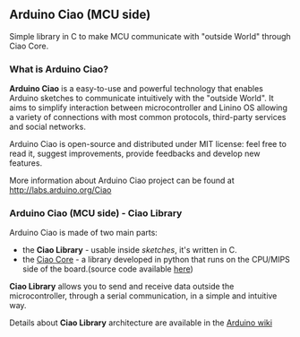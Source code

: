 ## Arduino Ciao (MCU side)
Simple library in C to make MCU communicate with "outside World" through Ciao Core.

### What is Arduino Ciao?

**Arduino Ciao** is a easy-to-use and powerful technology that enables Arduino sketches to communicate intuitively with the "outside World". It aims to simplify interaction between microcontroller and Linino OS allowing a variety of connections with most common protocols, third-party services and social networks.

Arduino Ciao is open-source and distributed under MIT license: feel free to read it, suggest improvements, provide feedbacks and develop new features.

More information about Arduino Ciao project can be found at http://labs.arduino.org/Ciao

### Arduino Ciao (MCU side) - Ciao Library

Arduino Ciao is made of two main parts:
 * the **Ciao Library** - usable inside *sketches*, it's written in C.
 * the [Ciao Core](http://labs.arduino.org/Ciao+CPU) - a library developed in python that runs on the CPU/MIPS side of the board.(source code available [here](https://github.com/arduino-org/Ciao))

**Ciao Library**  allows you to send and receive data outside the microcontroller, through a serial communication, in a simple and intuitive way.

Details about **Ciao Library** architecture are available in the [Arduino wiki](http://labs.arduino.org/Ciao+MCU)
